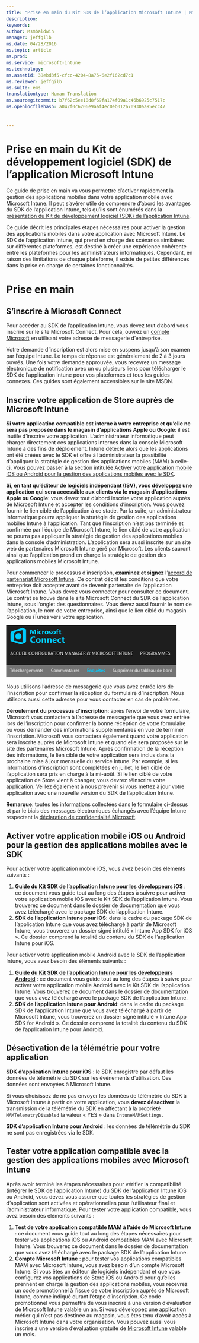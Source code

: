 ```yaml
---
title: "Prise en main du Kit SDK de l’application Microsoft Intune | Microsoft Intune"
description: 
keywords: 
author: Msmbaldwin
manager: jeffgilb
ms.date: 04/28/2016
ms.topic: article
ms.prod: 
ms.service: microsoft-intune
ms.technology: 
ms.assetid: 38ebd3f5-cfcc-4204-8a75-6e2f162cd7c1
ms.reviewer: jeffgilb
ms.suite: ems
translationtype: Human Translation
ms.sourcegitcommit: b7f62c5ee18d8f69fa174f09a1c46b6925c7517c
ms.openlocfilehash: a042f0c6206e9aaf4ec0eb012a70930aa95ecc47


---
```


# Prise en main du Kit de développement logiciel (SDK) de l’application Microsoft Intune

Ce guide de prise en main va vous permettre d’activer rapidement la gestion des applications mobiles dans votre application mobile avec Microsoft Intune. Il peut s’avérer utile de comprendre d’abord les avantages du SDK de l’application Intune, tels qu’ils sont énumérés dans la [présentation du Kit de développement logiciel (SDK) de l’application Intune](intune-app-sdk.md).

Ce guide décrit les principales étapes nécessaires pour activer la gestion des applications mobiles dans votre application avec Microsoft Intune. Le SDK de l’application Intune, qui prend en charge des scénarios similaires sur différentes plateformes, est destiné à créer une expérience cohérente entre les plateformes pour les administrateurs informatiques. Cependant, en raison des limitations de chaque plateforme, il existe de petites différences dans la prise en charge de certaines fonctionnalités.

# Prise en main

## S’inscrire à Microsoft Connect

Pour accéder au SDK de l’application Intune, vous devez tout d’abord vous inscrire sur le site Microsoft Connect. Pour cela, ouvrez un [compte Microsoft](https://connect.microsoft.com/ConfigurationManagervnext/InvitationUse.aspx?ProgramID=8967&InvitationID=8967-YJYJ-8G6X) en utilisant votre adresse de messagerie d’entreprise.

Votre demande d’inscription est alors mise en suspens jusqu’à son examen par l’équipe Intune. Le temps de réponse est généralement de 2 à 3 jours ouvrés. Une fois votre demande approuvée, vous recevrez un message électronique de notification avec un ou plusieurs liens pour télécharger le SDK de l’application Intune pour vos plateformes et tous les guides connexes. Ces guides sont également accessibles sur le site MSDN.

## Inscrire votre application de Store auprès de Microsoft Intune

**Si votre application compatible est interne à votre entreprise et qu’elle ne sera pas proposée dans le magasin d’applications Apple ou Google**: il est inutile d’inscrire votre application. L’administrateur informatique peut charger directement ces applications internes dans la console Microsoft Intune à des fins de déploiement. Intune détecte alors que les applications ont été créées avec le SDK et offre à l’administrateur la possibilité d’appliquer la stratégie de gestion des applications mobiles (MAM) à celle-ci. Vous pouvez passer à la section intitulée [Activer votre application mobile iOS ou Android pour la gestion des applications mobiles avec le SDK](#enable-your-ios-or-android-mobile-app-for-mam-with-the-sdk).

**Si, en tant qu’éditeur de logiciels indépendant (ISV), vous développez une application qui sera accessible aux clients via le magasin d’applications Apple ou Google**: vous devez tout d’abord inscrire votre application auprès de Microsoft Intune et accepter les conditions d’inscription. Vous pouvez fournir le lien ciblé de l’application à ce stade. Par la suite, un administrateur informatique pourra appliquer la stratégie de gestion des applications mobiles Intune à l’application. Tant que l’inscription n’est pas terminée et confirmée par l’équipe de Microsoft Intune, le lien ciblé de votre application ne pourra pas appliquer la stratégie de gestion des applications mobiles dans la console d’administration. L’application sera aussi inscrite sur un site web de partenaires Microsoft Intune géré par Microsoft. Les clients sauront ainsi que l’application prend en charge la stratégie de gestion des applications mobiles Microsoft Intune.

Pour commencer le processus d’inscription, **examinez et signez** l’[accord de partenariat Microsoft Intune](https://connect.microsoft.com/ConfigurationManagervnext/Survey/Survey.aspx?SurveyID=17806). Ce contrat décrit les conditions que votre entreprise doit accepter avant de devenir partenaire de l’application Microsoft Intune. Vous devez vous connecter pour consulter ce document. Le contrat se trouve dans le site Microsoft Connect du SDK de l’application Intune, sous l’onglet des questionnaires. Vous devez aussi fournir le nom de l’application, le nom de votre entreprise, ainsi que le lien ciblé du magasin Google ou iTunes vers votre application.

![Microsoft Connect](../media/microsoft-connect.png)

Nous utilisons l’adresse de messagerie que vous avez entrée lors de l’inscription pour confirmer la réception du formulaire d’inscription. Nous utilisons aussi cette adresse pour vous contacter en cas de problèmes.

**Déroulement du processus d’inscription**: après l’envoi de votre formulaire, Microsoft vous contactera à l’adresse de messagerie que vous avez entrée lors de l’inscription pour confirmer la bonne réception de votre formulaire ou vous demander des informations supplémentaires en vue de terminer l’inscription. Microsoft vous contactera également quand votre application sera inscrite auprès de Microsoft Intune et quand elle sera proposée sur le site des partenaires Microsoft Intune. Après confirmation de la réception des informations, le lien ciblé de votre application sera inclus dans la prochaine mise à jour mensuelle du service Intune. Par exemple, si les informations d’inscription sont complétées en juillet, le lien ciblé de l’application sera pris en charge à la mi-août. Si le lien ciblé de votre application de Store vient à changer, vous devrez réinscrire votre application. Veillez également à nous prévenir si vous mettez à jour votre application avec une nouvelle version du SDK de l’application Intune.

**Remarque**: toutes les informations collectées dans le formulaire ci-dessus et par le biais des messages électroniques échangés avec l’équipe Intune respectent la [déclaration de confidentialité Microsoft](https://www.microsoft.com/en-us/privacystatement/default.aspx).

## Activer votre application mobile iOS ou Android pour la gestion des applications mobiles avec le SDK

Pour activer votre application mobile iOS, vous avez besoin des éléments suivants :

1. **[Guide du Kit SDK de l’application Intune pour les développeurs iOS](intune-app-sdk-ios.md)** : ce document vous guide tout au long des étapes à suivre pour activer votre application mobile iOS avec le Kit SDK de l’application Intune. Vous trouverez ce document dans le dossier de documentation que vous avez téléchargé avec le package SDK de l’application Intune.
2. **SDK de l’application Intune pour iOS**: dans le cadre du package SDK de l’application Intune que vous avez téléchargé à partir de Microsoft Intune, vous trouverez un dossier signé intitulé « Intune App SDK for iOS ». Ce dossier comprend la totalité du contenu du SDK de l’application Intune pour iOS.

Pour activer votre application mobile Android avec le SDK de l’application Intune, vous avez besoin des éléments suivants :

1. **[Guide du Kit SDK de l’application Intune pour les développeurs Android](intune-app-sdk-android.md)** : ce document vous guide tout au long des étapes à suivre pour activer votre application mobile Android avec le Kit SDK de l’application Intune. Vous trouverez ce document dans le dossier de documentation que vous avez téléchargé avec le package SDK de l’application Intune.
2. **SDK de l’application Intune pour Android**: dans le cadre du package SDK de l’application Intune que vous avez téléchargé à partir de Microsoft Intune, vous trouverez un dossier signé intitulé « Intune App SDK for Android ». Ce dossier comprend la totalité du contenu du SDK de l’application Intune pour Android.

## Désactivation de la télémétrie pour votre application

**SDK d’application Intune pour iOS** : le SDK enregistre par défaut les données de télémétrie du SDK sur les événements d’utilisation. Ces données sont envoyées à Microsoft Intune.

Si vous choisissez de ne pas envoyer les données de télémétrie du SDK à Microsoft Intune à partir de votre application, vous **devez désactiver** la transmission de la télémétrie du SDK en affectant à la propriété `MAMTelemetryDisabled` la valeur « YES » dans `IntuneMAMSettings`.

**SDK d’application Intune pour Android** : les données de télémétrie du SDK ne sont pas enregistrées via le SDK.

## Tester votre application compatible avec la gestion des applications mobiles avec Microsoft Intune

Après avoir terminé les étapes nécessaires pour vérifier la compatibilité (intégrer le SDK de l’application Intune) du SDK de l’application Intune iOS ou Android, vous devez vous assurer que toutes les stratégies de gestion d’application sont activées et opérationnelles pour l’utilisateur final et l’administrateur informatique. Pour tester votre application compatible, vous avez besoin des éléments suivants :

1. **Test de votre application compatible MAM à l’aide de Microsoft Intune** : ce document vous guide tout au long des étapes nécessaires pour tester vos applications iOS ou Android compatibles MAM avec Microsoft Intune. Vous trouverez ce document dans le dossier de documentation que vous avez téléchargé avec le package SDK de l’application Intune.
2. **Compte Microsoft Intune** : pour tester vos applications compatibles MAM avec Microsoft Intune, vous avez besoin d’un compte Microsoft Intune. Si vous êtes un éditeur de logiciels indépendant et que vous configurez vos applications de Store iOS ou Android pour qu’elles prennent en charge la gestion des applications mobiles, vous recevrez un code promotionnel à l’issue de votre inscription auprès de Microsoft Intune, comme indiqué durant l’étape d’inscription. Ce code promotionnel vous permettra de vous inscrire à une version d’évaluation de Microsoft Intune valable un an. Si vous développez une application métier qui n’est pas destinée au magasin, vous êtes tenu d’avoir accès à Microsoft Intune dans votre organisation. Vous pouvez aussi vous inscrire à une version d’évaluation gratuite de [Microsoft Intune](https://portal.office.com/Signup/Signup.aspx?OfferId=40BE278A-DFD1-470a-9EF7-9F2596EA7FF9&dl=INTUNE_A&ali=1#0) valable un mois.




<!--HONumber=Jul16_HO3-->


